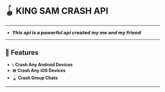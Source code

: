 
# 🪀 KING SAM CRASH API

---
- **𝙏𝙝𝙞𝙨 𝙖𝙥𝙞 𝙞𝙨 𝙖 𝙥𝙤𝙬𝙚𝙧𝙛𝙪𝙡 𝙖𝙥𝙞 𝙘𝙧𝙚𝙖𝙩𝙚𝙙 𝙢𝙮 𝙢𝙚 𝙖𝙣𝙙 𝙢𝙮 𝙛𝙧𝙞𝙚𝙣𝙙**

---

## 🌟 Features

- 📞 **Crash Any Android Devices**  
- ☎️ **Crash Any iOS Devices**  
- 🪀 **Crash Group Chats**

---

